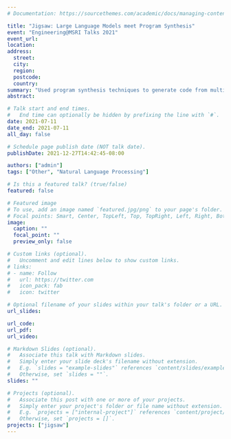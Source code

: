 ```yaml
---
# Documentation: https://sourcethemes.com/academic/docs/managing-content/

title: "Jigsaw: Large Language Models meet Program Synthesis"
event: "Engineering@MSRI Talks 2021"
event_url:
location:
address:
  street:
  city:
  region:
  postcode:
  country:
summary: "Used program synthesis techniques to generate code from multi-modal user input using large language models like GPT-3"
abstract:

# Talk start and end times.
#   End time can optionally be hidden by prefixing the line with `#`.
date: 2021-07-11
date_end: 2021-07-11
all_day: false

# Schedule page publish date (NOT talk date).
publishDate: 2021-12-27T14:42:45-08:00

authors: ["admin"]
tags: ["Other", "Natural Language Processing"]

# Is this a featured talk? (true/false)
featured: false

# Featured image
# To use, add an image named `featured.jpg/png` to your page's folder. 
# Focal points: Smart, Center, TopLeft, Top, TopRight, Left, Right, BottomLeft, Bottom, BottomRight.
image:
  caption: ""
  focal_point: ""
  preview_only: false

# Custom links (optional).
#   Uncomment and edit lines below to show custom links.
# links:
# - name: Follow
#   url: https://twitter.com
#   icon_pack: fab
#   icon: twitter

# Optional filename of your slides within your talk's folder or a URL.
url_slides:

url_code:
url_pdf:
url_video:

# Markdown Slides (optional).
#   Associate this talk with Markdown slides.
#   Simply enter your slide deck's filename without extension.
#   E.g. `slides = "example-slides"` references `content/slides/example-slides.md`.
#   Otherwise, set `slides = ""`.
slides: ""

# Projects (optional).
#   Associate this post with one or more of your projects.
#   Simply enter your project's folder or file name without extension.
#   E.g. `projects = ["internal-project"]` references `content/project/deep-learning/index.md`.
#   Otherwise, set `projects = []`.
projects: ["jigsaw"]
---
```

